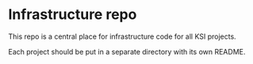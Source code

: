 # Infrastructure repo

This repo is a central place for infrastructure code for all KSI projects.

Each project should be put in a separate directory with its own README.

